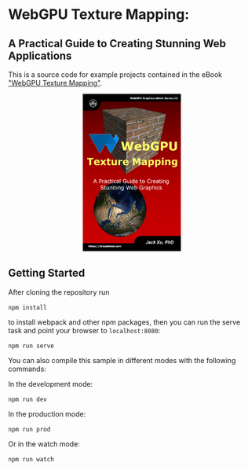 # WebGPU Texture Mapping: 
## A Practical Guide to Creating Stunning Web Applications

This is a source code for example projects contained in the eBook ["WebGPU Texture Mapping"](https://www.amazon.com/exec/obidos/ASIN/B0CFZP71F2/unicadinccom-20). 

<p align="center">
<a href="https://drxudotnet.com"><img src="src/assets/cover.jpg" width="200" height="320"></a>
</p>

## Getting Started

After cloning the repository run

```
npm install
```

to install webpack and other npm packages, then you can run the serve task and point your browser to `localhost:8080`:

```
npm run serve
```

You can also compile this sample in different modes with the following commands:

In the development mode:
```
npm run dev 
```

In the production mode:
```
npm run prod
```

Or in the watch mode:
```
npm run watch 
```

